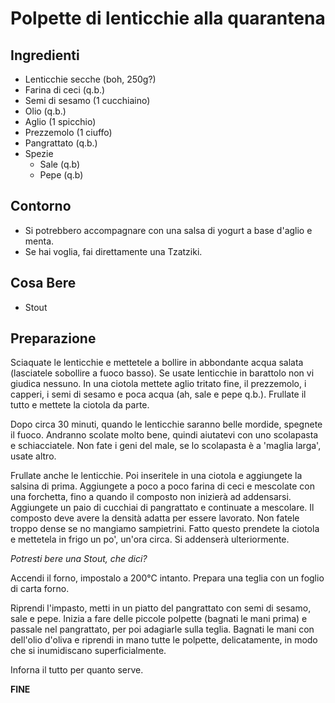 # Polpette di lenticchie alla quarantena

## Ingredienti

-	Lenticchie secche (boh, 250g?)
-	Farina di ceci (q.b.)
-	Semi di sesamo (1 cucchiaino)
-	Olio (q.b.)
-	Aglio (1 spicchio)
-	Prezzemolo (1 ciuffo)
-	Pangrattato (q.b.)
-	Spezie
    - 	Sale (q.b)
	-	Pepe (q.b)
	
## Contorno

-	Si potrebbero accompagnare con una salsa di yogurt a base d'aglio e menta.
-	Se hai voglia, fai direttamente una Tzatziki.

## Cosa Bere

-	Stout

## Preparazione

Sciaquate le lenticchie e mettetele a bollire in abbondante acqua salata (lasciatele sobollire a fuoco basso). 
Se usate lenticchie in barattolo non vi giudica nessuno.
In una ciotola mettete aglio tritato fine, il prezzemolo, i capperi, i semi di sesamo e poca acqua (ah, sale e pepe q.b.).
Frullate il tutto e mettete la ciotola da parte.

Dopo circa 30 minuti, quando le lenticchie saranno belle mordide, spegnete il fuoco. 
Andranno scolate molto bene, quindi aiutatevi con uno scolapasta e schiacciatele.
Non fate i geni del male, se lo scolapasta è a 'maglia larga', usate altro.

Frullate anche le lenticchie. Poi inseritele in una ciotola e aggiungete la salsina di prima.
Aggiungete a poco a poco farina di ceci e mescolate con una forchetta, fino a quando il composto non inizierà ad addensarsi.
Aggiungete un paio di cucchiai di pangrattato e continuate a mescolare.
Il composto deve avere la densità adatta per essere lavorato. Non fatele troppo dense se no mangiamo sampietrini.
Fatto questo prendete la ciotola e mettetela in frigo un po', un'ora circa. Si addenserà ulteriormente.

*Potresti bere una Stout, che dici?*

Accendi il forno, impostalo a 200°C intanto. Prepara una teglia con un foglio di carta forno.

Riprendi l'impasto, metti in un piatto del pangrattato con semi di sesamo, sale e pepe. 
Inizia a fare delle piccole polpette (bagnati le mani prima) e passale nel pangrattato, per poi adagiarle sulla teglia.
Bagnati le mani con dell'olio d'oliva e riprendi in mano tutte le polpette, delicatamente, in modo che si inumidiscano superficialmente.

Inforna il tutto per quanto serve. 

**FINE**
